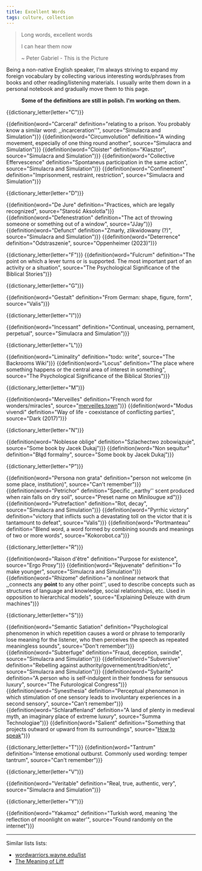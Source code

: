 ```yaml
---
title: Excellent Words
tags: culture, collection
---
```


>Long words, excellent words
>
>I can hear them now
>
>~ Peter Gabriel - This is the Picture

Being a non-native English speaker, I'm always striving to expand my foreign
vocabulary by collecting various interesting words/phrases from books and other
reading/listening materials. I usually write them down in a personal notebook
and gradually move them to this page.

<center>
    <b>
        Some of the definitions are still in polish. I'm working on them.
    </b>
</center>


{{dictionary_letter(letter="C")}}

{{definition(word="Carceral" definition="relating to a prison. You probably know a similar word: ,,incarceration''", source="Simulacra and Simulation")}}
{{definition(word="Circumvolution" definition="A winding movement, especially of one thing round another", source="Simulacra and Simulation")}}
{{definition(word="Cloister" definition="Klasztor", source="Simulacra and Simulation")}}
{{definition(word="Collective Effervescence" definition="Spontaneus participation in the same action", source="Simulacra and Simulation")}}
{{definition(word="Confinement" definition="Imprisonment, restraint, restriction", source="Simulacra and Simulation")}}

{{dictionary_letter(letter="D")}}

{{definition(word="De Jure" definition="Practices, which are legally recognized", source="Starość Aksolotla")}}
{{definition(word="Defenestration" definition="The act of throwing someone or something out of a window", source="JJay")}}
{{definition(word="Defunct" definition="Zmarły, zlikwidowany (?)", source="Simulacra and Simulation")}}
{{definition(word="Deterrence" definition="Odstraszenie", source="Oppenheimer (2023)")}}

{{dictionary_letter(letter="F")}}
{{definition(word="Fulcrum" definition="The point on which a lever turns or is supported. The most important part of an activity or a situation", source="The Psychological Significance of the Biblical Stories")}}

{{dictionary_letter(letter="G")}}

{{definition(word="Gestalt" definition="From German: shape, figure, form", source="Valis")}}

{{dictionary_letter(letter="I")}}

{{definition(word="Incessant" definition="Continual, unceasing, pernament, perpetual", source="Simulacra and Simulation")}}

{{dictionary_letter(letter="L")}}

{{definition(word="Liminality" definition="todo: write", source="The Backrooms Wiki")}}
{{definition(word="Locus" definition="The place where something happens or the central area of interest in something", source="The Psychological Significance of the Biblical Stories")}}

{{dictionary_letter(letter="M")}}

{{definition(word="Merveilles" definition="French word for wonders/miracles", source="[merveilles.town](https://merveilles.town/)")}}
{{definition(word="Modus vivendi" definition="Way of life - coexistance of conflicting parties", source="Dark (2017)")}}

{{dictionary_letter(letter="N")}}

{{definition(word="Noblesse oblige" definition="Szlachectwo zobowiązuje", source="Some book by Jacek Dukaj")}}
{{definition(word="Non sequitur" definition="Błąd formalny", source="Some book by Jacek Dukaj")}}

{{dictionary_letter(letter="P")}}

{{definition(word="Persona non grata" definition="person not welcome (in some place, institution)", source="Can't remember")}}
{{definition(word="Petrichor" definition="Specific ,,earthy'' scent produced when rain falls on dry soil", source="Preset name on Minilougue xd")}}
{{definition(word="Putrefaction" definition="Rot, decay", source="Simulacra and Simulation")}}
{{definition(word="Pyrrhic victory" definition="victory that inflicts such a devastating toll on the victor that it is tantamount to defeat", source="Valis")}}
{{definition(word="Portmanteau" definition="Blend word, a word formed by combining sounds and meanings of two or more words", source="Kokorobot.ca")}}

{{dictionary_letter(letter="R")}}

{{definition(word="Raison d'être" definition="Purpose for existence", source="Ergo Proxy")}}
{{definition(word="Rejuvenate" definition="To make younger", source="Simulacra and Simulation")}}
{{definition(word="Rhizome" definition="a nonlinear network that ,,connects any **point** to any other point'', used to describe concepts such as structures of language and knowledge, social relationships, etc. Used in opposition to hierarchical models", source="Explaining Deleuze with drum machines")}}

{{dictionary_letter(letter="S")}}

{{definition(word="Semantic Satiation" definition="Psychological phenomenon in which repetition causes a word or phrase to temporarily lose meaning for the listener, who then perceives the speech as repeated meaningless sounds", source="Don't remember")}}
{{definition(word="Subterfuge" definition="Fraud, deception, swindle", source="Simulacra and Simulation")}}
{{definition(word="Subversive" definition="Rebelling against authority/governement/tradition/etc", source="Simulacra and Simulation")}}
{{definition(word="Sybarite" definition="A person who is self-indulgent in their fondness for sensuous luxury", source="The Futurological Congress")}}
{{definition(word="Synesthesia" definition="Perceptual phenomenon in which stimulation of one sensory leads to involuntary experiences in a second sensory", source="Can't remember")}}
{{definition(word="Schlaraffenland" definition="A land of plenty in medieval myth, an imaginary place of extreme luxury", source="Summa Technologiae")}}
{{definition(word="Salient" definition="Something that projects outward or upward from its surroundings", source="[How to speak](https://www.youtube.com/watch?v=Unzc731iCUY)")}}

{{dictionary_letter(letter="T")}}
{{definition(word="Tantrum" definition="Intense emotional outburst. Commonly used wording: temper tantrum", source="Can't remember")}}

{{dictionary_letter(letter="V")}}

{{definition(word="Veritable" definition="Real, true, authentic, very", source="Simulacra and Simulation")}}

{{dictionary_letter(letter="Y")}}

{{definition(word="Yakamoz" definition="Turkish word, meaning 'the reflection of  moonlight on water'", source="Found randomly on the internet")}}

---

Similar lists lists:

- [wordwarriors.wayne.edu/list](https://wordwarriors.wayne.edu/list)
- [The Meaning of Liff](https://en.m.wikipedia.org/wiki/The_Meaning_of_Liff)
